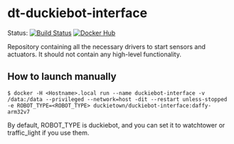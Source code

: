 # dt-duckiebot-interface

Status:
[![Build Status](http://build-arm.duckietown.org/job/Docker%20Autobuild%20-%20dt-duckiebot-interface/badge/icon.svg)](http://build-arm.duckietown.org/job/Docker%20Autobuild%20-%20dt-duckiebot-interface/)
[![Docker Hub](https://img.shields.io/docker/pulls/duckietown/dt-duckiebot-interface.svg)](https://hub.docker.com/r/duckietown/dt-duckiebot-interface)

Repository containing all the necessary drivers to start sensors and actuators.
It should not contain any high-level functionality.

## How to launch manually

```$ docker -H <Hostname>.local run --name duckiebot-interface -v /data:/data --privileged --network=host -dit --restart unless-stopped -e ROBOT_TYPE=<ROBOT_TYPE> duckietown/duckiebot-interface:daffy-arm32v7```

By default, ROBOT_TYPE is duckiebot, and you can set it to watchtower or traffic_light if you use them.